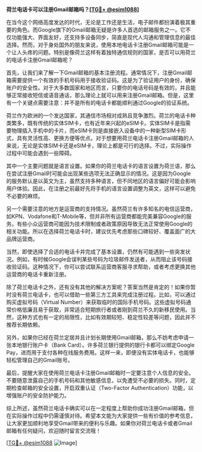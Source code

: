 **荷兰电话卡可以注册Gmail邮箱吗？[[TG💪+ @esim1088](https://t.me/s/esim1088)]**

在当今这个网络高度发达的时代，无论是工作还是生活，电子邮件都扮演着极其重要的角色。而Google旗下的Gmail邮箱无疑是许多人首选的邮箱服务之一。它不仅功能强大、界面友好，还支持多设备同步，简直是现代人沟通和管理信息的最佳选择。然而，对于身处国外的朋友来说，使用本地电话卡注册Gmail邮箱可能是一个让人头疼的问题。特别是像荷兰这样有着独特通信规则的国家，是否可以用荷兰的电话卡注册Gmail邮箱呢？

首先，让我们来了解一下Gmail邮箱的基本注册流程。通常情况下，注册Gmail邮箱需要提供一个有效的手机号码用于接收验证码。这是为了验证用户的身份，确保账户的安全性。对于大多数国家和地区而言，只要你的电话号码是有效的，并且能够正常接收短信或语音通话，那么理论上就可以用来注册Gmail邮箱。但是，这里有一个关键点需要注意：并不是所有的电话卡都能顺利通过Google的验证系统。

荷兰作为欧洲的一个发达国家，其通信市场相对成熟且竞争激烈。荷兰的电话卡种类繁多，既有传统的实体SIM卡，也有近年来兴起的eSIM卡。实体SIM卡是指需要物理插入手机中的卡片，而eSIM卡则是直接嵌入设备中的一种新型SIM卡形式，具有灵活性高、更换方便等优点。对于想要用荷兰电话卡注册Gmail邮箱的人来说，无论是实体SIM卡还是eSIM卡，理论上都是可行的选择。不过，实际操作过程中可能会遇到一些障碍。

其中一个主要问题就是语言设置。如果你的荷兰电话卡的语言设置为荷兰语，那么在尝试注册Gmail时可能会出现某些选项无法正确显示的情况。这是因为Google的服务默认是以英文为主，虽然支持多种语言，但不同地区的语言偏好可能会影响用户体验。因此，在注册之前最好先将手机的语言设置调整为英文，这样可以避免不必要的麻烦。

另一个需要注意的地方是运营商的支持情况。虽然荷兰有许多知名的电信运营商，如KPN、Vodafone和T-Mobile等，但并非所有运营商都能完美兼容Google的服务。有些小众运营商可能因为技术限制或者政策原因导致无法正常使用Google的相关功能。所以在选择荷兰电话卡时，建议优先考虑那些口碑较好、覆盖面广的大品牌运营商。

当然，即使选择了合适的电话卡并完成了基本设置，仍然有可能遇到一些突发状况。例如，有时候Google会误判某些号码为垃圾邮件发送者，从而阻止该号码接收验证码。这种情况下，你可以尝试联系运营商客服寻求帮助，或者考虑更换其他运营商的电话卡重新注册。

除了荷兰电话卡之外，还有没有其他的解决方案呢？答案当然是肯定的！如果你暂时没有荷兰电话卡，也可以借助一些第三方工具来完成注册过程。比如，可以通过购买虚拟号码（Virtual Number）来获取临时的国际手机号码。这些虚拟号码通常价格低廉且易于获取，非常适合短期旅行者或者刚到荷兰不久的新移民使用。当然，这种方式也有一定的局限性，比如有效期较短、稳定性较差等问题，因此并不推荐长期依赖。

另外，如果你已经在荷兰定居并且计划长期使用Gmail邮箱，那么不妨考虑申请一张本地银行账户卡（Bank Card）。许多荷兰银行提供的银行卡都可以绑定Google Pay，进而用于支付各种在线服务费用。这样一来，即便没有实体电话卡，也能够轻松管理自己的Gmail账号。

最后，提醒大家在使用荷兰电话卡注册Gmail邮箱时一定要注意个人信息的安全。不要随意泄露自己的手机号码和其他敏感信息，以免遭受不必要的损失。同时，定期检查邮箱的安全设置，开启双重认证（Two-Factor Authentication）功能，以增强账户的安全防护能力。

综上所述，虽然荷兰电话卡确实可以在一定程度上帮助你成功注册Gmail邮箱，但在实际操作过程中仍需谨慎对待。希望本文能为大家提供一些有价值的参考信息，让大家更加顺利地享受Gmail带来的便利与乐趣。如果你对荷兰电话卡或者Gmail邮箱有任何疑问，欢迎随时留言交流哦！

[[TG💪+ @esim1088](https://t.me/s/esim1088) ![Image](https://i.postimg.cc/4NQfJmqS/Snipaste-2025-05-13-00-14-12.png)]